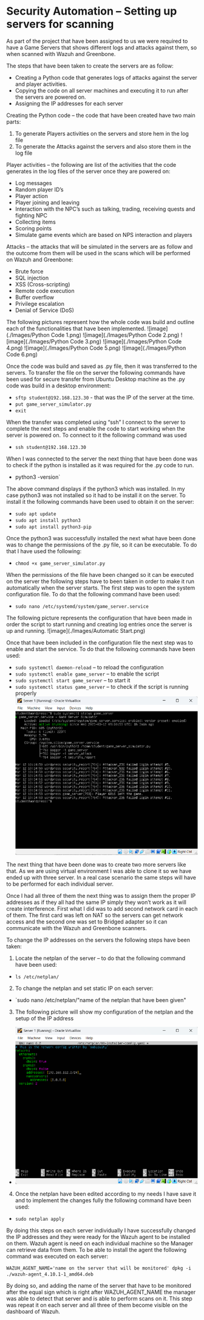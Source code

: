 # Security Automation – Setting up servers for scanning

As part of the project that have been assigned to us we were required to have a Game Servers that shows different  logs and attacks against them,
so when scanned with Wazuh and Greenbone.

The steps that have been taken to create the servers are as follow:
* Creating a Python code that generates logs of attacks against the server and player activities.
* Copying the code on all server machines and executing it to run after the servers are powered on.
* Assigning the IP addresses for each server

Creating the Python code – the code that have been created have two main parts:
1.	To generate Players activities on the servers and store hem in the log file 
2.	To generate the Attacks against the servers and also store them in the log file

Player activities – the following are list of the activities that the code generates in the log files of the server once they are powered on:
* Log messages
* Random player ID’s
* Player action
* Player joining and leaving
* Interaction with the NPC’s such as talking, trading, receiving quests and fighting NPC
* Collecting items
* Scoring points
* Simulate game events which are based on NPS interaction and players

Attacks – the attacks that will be simulated in the servers are as follow and the outcome from them will be used in the scans which will
be performed on Wazuh and Greenbone:
* Brute force
* SQL injection
* XSS (Cross-scripting) 
* Remote code execution
* Buffer overflow
* Privilege escalation
* Denial of Service (DoS)

The following pictures represent how the whole code was build and outline each of the functionalities that have been implemented. 
![image](./Images/Python Code 1.png)
![image](./Images/Python Code 2.png)
![image](./Images/Python Code 3.png)
![image](./Images/Python Code 4.png)
![image](./Images/Python Code 5.png)
![image](./Images/Python Code 6.png)

Once the code was build and saved as .py file, then it was transferred to the servers.
To transfer the file on the server the following commands have been used for secure transfer from Ubuntu Desktop machine as the .py code was build
in a desktop environment:
*  `sftp student@192.168.123.30` - that was the IP of the server at the time. 
* `put game_server_simulator.py`
* `exit`

When the transfer was completed using “ssh” I connect to the server to complete the next steps and enable the code to start working when the server is powered on.
To connect to it the following command was used
* `ssh student@192.168.123.30`

When I was connected to the server the next thing that have been done was to check if the python is installed as it was required for the .py code to run.
* python3 -version`

The above command displays if the python3 which was installed. In my case python3 was not installed so it had to be install it on the server.
To install it the following commands have been used to obtain it on the server:
* `sudo apt update`
* `sudo apt install python3`
* `sudo apt install python3-pip`

Once the python3 was successfully installed the next what have been done was to change the permissions of the .py file, so it can be executable.
To do that I have used the following:
* `chmod +x game_server_simulator.py`

When the permissions of the file have been changed so it can be executed on the server the following steps have to been taken
in order to make it run automatically when the server starts. The first step was to open the system configuration file.
To do that the following command have been used:
* `sudo nano /etc/systemd/system/game_server.service`

The following picture represents the configuration that have been made in order the script to start running
and creating log entries once the server is up and running. 
![image](./Images/Automatic Start.png)

Once that have been included in the configuration file the next step was to enable and start the service. To do that the following commands have been used:
* `sudo systemctl daemon-reload` – to reload the configuration
* `sudo systemctl enable game_server` – to enable the script
* `sudo systemctl start game_server` – to start it
* `sudo systemctl status game_server` – to check if the script is running properly
![image](Images/Status.png)

The next thing that have been done was to create two more servers like that.
As we are using virtual environment I was able to clone it so we have ended up with three server.
In a real case scenario the same steps will have to be performed for each individual server.

Once I had all three of them the next thing was to assign them the proper IP addresses as if they all had the same IP simply they won’t work
as it will create interference. First what I did was to add second network card in each of them.
The first card was left on NAT so the servers can get network access and the second one was set to Bridged adapter so it can communicate with the Wazuh
and Greenbone scanners. 

To change the IP addresses on the servers the following steps have been taken:
1.	Locate the netplan of the server – to do that the following command have been used:
 * `ls /etc/netplan/`
2.	To change the netplan and set static IP on each server:
 * `sudo nano /etc/netplan/"name of the netplan that have been given"
3.	The following picture will show my configuration of the netplan and the setup of the IP address
 * ![image](Images/Netplan.png)

4.	Once the netplan have been edited according to my needs I have save it and to implement the changes fully the following command have been used:
 * `sudo netplan apply`

By doing this steps on each server individually I have successfully changed the IP addresses and they were ready for the Wazuh agent to be installed on them.
Wazuh agent is need on each individual machine so the Manager can retrieve data from them. To be able to install the agent the following command 
was executed on each server:

```$ wget https://packages.wazuh.com/4.x/apt/pool/main/w/wazuh-agent/wazuh-agent_4.10.1-1_amd64.deb && sudo WAZUH_MANAGER='192.168.112.2'
WAZUH_AGENT_NAME='name on the server that will be monitored' dpkg -i ./wazuh-agent_4.10.1-1_amd64.deb
```

By doing so, and adding the name of the server that have to be monitored after the equal sign which is right after WAZUH_AGENT_NAME the manager
was able to detect that server and is able to perform scans on it. This step was repeat it on each server and all three of them become visible on the
dashboard of Wazuh.
